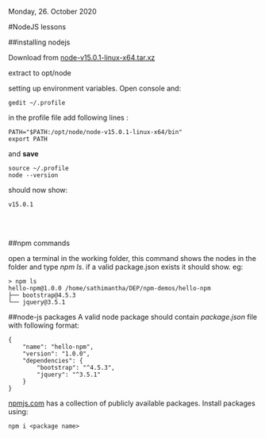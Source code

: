 Monday, 26. October 2020

#NodeJS lessons

##installing nodejs

Download from
[node-v15.0.1-linux-x64.tar.xz](https://nodejs.org/dist/v15.0.1/node-v15.0.1-linux-x64.tar.xz)

extract to opt/node

setting up environment variables. Open console and:

	gedit ~/.profile


in the profile file add following lines :

	PATH="$PATH:/opt/node/node-v15.0.1-linux-x64/bin"
	export PATH
	
and **save**

	source ~/.profile
	node --version 
should now show:

	v15.0.1
<br><br>

##npm commands

open a terminal in the working folder,
this command shows the nodes in the folder and type *npm ls*. if a valid package.json exists it should show.
eg:

	> npm ls
	hello-npm@1.0.0 /home/sathimantha/DEP/npm-demos/hello-npm
	├── bootstrap@4.5.3
	└── jquery@3.5.1


##node-js packages
A valid node package should contain *package.json* file with following format:

	{
	    "name": "hello-npm",
	    "version": "1.0.0",
	    "dependencies": {
	        "bootstrap": "^4.5.3",
	        "jquery": "^3.5.1"
	    }
	}
	
[npmjs.com](https://www.npmjs.com/) has a collection of publicly available packages. Install packages using:

	npm i <package name>
<br>

